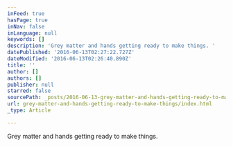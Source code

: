 ```yaml
---
inFeed: true
hasPage: true
inNav: false
inLanguage: null
keywords: []
description: 'Grey matter and hands getting ready to make things. '
datePublished: '2016-06-13T02:27:22.727Z'
dateModified: '2016-06-13T02:26:40.890Z'
title: ''
author: []
authors: []
publisher: null
starred: false
sourcePath: _posts/2016-06-13-grey-matter-and-hands-getting-ready-to-make-things.md
url: grey-matter-and-hands-getting-ready-to-make-things/index.html
_type: Article

---
```

Grey matter and hands getting ready to make things.